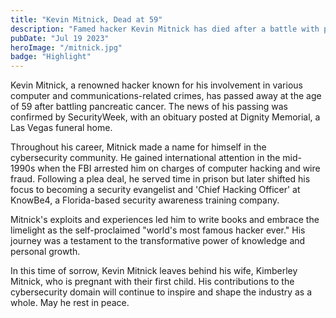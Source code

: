 ```yaml
---
title: "Kevin Mitnick, Dead at 59"
description: "Famed hacker Kevin Mitnick has died after a battle with pancreatic cancer. At the time of his passing, Kevin was serving as the Chief Hacking Officer at security awareness training firm KnowBe4."
pubDate: "Jul 19 2023"
heroImage: "/mitnick.jpg"
badge: "Highlight"
---
```


Kevin Mitnick, a renowned hacker known for his involvement in various computer and communications-related crimes, has passed away at the age of 59 after battling pancreatic cancer. The news of his passing was confirmed by SecurityWeek, with an obituary posted at Dignity Memorial, a Las Vegas funeral home.

Throughout his career, Mitnick made a name for himself in the cybersecurity community. He gained international attention in the mid-1990s when the FBI arrested him on charges of computer hacking and wire fraud. Following a plea deal, he served time in prison but later shifted his focus to becoming a security evangelist and 'Chief Hacking Officer' at KnowBe4, a Florida-based security awareness training company.

Mitnick's exploits and experiences led him to write books and embrace the limelight as the self-proclaimed "world's most famous hacker ever." His journey was a testament to the transformative power of knowledge and personal growth.

In this time of sorrow, Kevin Mitnick leaves behind his wife, Kimberley Mitnick, who is pregnant with their first child. His contributions to the cybersecurity domain will continue to inspire and shape the industry as a whole. May he rest in peace.
